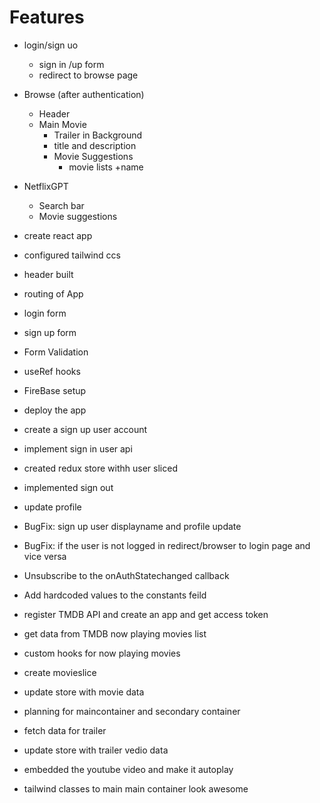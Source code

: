 # Features
- login/sign uo
    - sign in /up form
    - redirect to browse page
- Browse (after authentication)
    - Header
    - Main Movie
        - Trailer in Background
        - title and description
        - Movie Suggestions
            - movie lists +name
- NetflixGPT
    - Search bar
    - Movie suggestions

- create react app
- configured tailwind ccs
- header built
- routing of App
- login form
- sign up form 
- Form Validation
- useRef hooks

- FireBase setup
- deploy the app
- create a sign up user account
- implement sign in user api
- created redux store withh user sliced
- implemented sign out
- update profile
- BugFix: sign up user displayname and profile update
- BugFix: if the user is not logged in redirect/browser to login page and vice versa
- Unsubscribe to the onAuthStatechanged callback
- Add hardcoded values to the constants feild
- register TMDB API and create an app and get access token 
- get data from TMDB now playing movies list
- custom hooks for now playing movies
- create movieslice
- update store with movie data
- planning for maincontainer and secondary container
- fetch data for trailer 
- update store with trailer vedio data
- embedded the youtube video and make it autoplay
- tailwind classes to main main container look awesome
<!-- -->